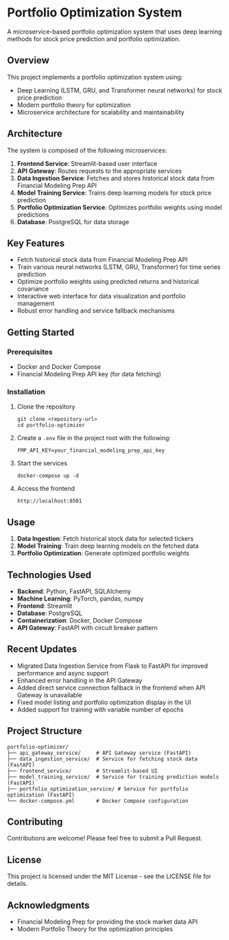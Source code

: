 # Portfolio Optimization System

A microservice-based portfolio optimization system that uses deep learning methods for stock price prediction and portfolio optimization.

## Overview

This project implements a portfolio optimization system using:
- Deep Learning (LSTM, GRU, and Transformer neural networks) for stock price prediction
- Modern portfolio theory for optimization
- Microservice architecture for scalability and maintainability

## Architecture

The system is composed of the following microservices:

1. **Frontend Service**: Streamlit-based user interface
2. **API Gateway**: Routes requests to the appropriate services
3. **Data Ingestion Service**: Fetches and stores historical stock data from Financial Modeling Prep API
4. **Model Training Service**: Trains deep learning models for stock price prediction
5. **Portfolio Optimization Service**: Optimizes portfolio weights using model predictions
6. **Database**: PostgreSQL for data storage

## Key Features

- Fetch historical stock data from Financial Modeling Prep API
- Train various neural networks (LSTM, GRU, Transformer) for time series prediction
- Optimize portfolio weights using predicted returns and historical covariance
- Interactive web interface for data visualization and portfolio management
- Robust error handling and service fallback mechanisms

## Getting Started

### Prerequisites

- Docker and Docker Compose
- Financial Modeling Prep API key (for data fetching)

### Installation

1. Clone the repository
   ```
   git clone <repository-url>
   cd portfolio-optimizer
   ```

2. Create a `.env` file in the project root with the following:
   ```
   FMP_API_KEY=your_financial_modeling_prep_api_key
   ```

3. Start the services
   ```
   docker-compose up -d
   ```

4. Access the frontend
   ```
   http://localhost:8501
   ```

## Usage

1. **Data Ingestion**: Fetch historical stock data for selected tickers
2. **Model Training**: Train deep learning models on the fetched data
3. **Portfolio Optimization**: Generate optimized portfolio weights

## Technologies Used

- **Backend**: Python, FastAPI, SQLAlchemy
- **Machine Learning**: PyTorch, pandas, numpy
- **Frontend**: Streamlit
- **Database**: PostgreSQL
- **Containerization**: Docker, Docker Compose
- **API Gateway**: FastAPI with circuit breaker pattern

## Recent Updates

- Migrated Data Ingestion Service from Flask to FastAPI for improved performance and async support
- Enhanced error handling in the API Gateway
- Added direct service connection fallback in the frontend when API Gateway is unavailable
- Fixed model listing and portfolio optimization display in the UI
- Added support for training with variable number of epochs

## Project Structure

```
portfolio-optimizer/
├── api_gateway_service/     # API Gateway service (FastAPI)
├── data_ingestion_service/  # Service for fetching stock data (FastAPI)
├── frontend_service/        # Streamlit-based UI
├── model_training_service/  # Service for training prediction models (FastAPI)
├── portfolio_optimization_service/ # Service for portfolio optimization (FastAPI)
└── docker-compose.yml       # Docker Compose configuration
```

## Contributing

Contributions are welcome! Please feel free to submit a Pull Request.

## License

This project is licensed under the MIT License - see the LICENSE file for details.

## Acknowledgments

- Financial Modeling Prep for providing the stock market data API
- Modern Portfolio Theory for the optimization principles 